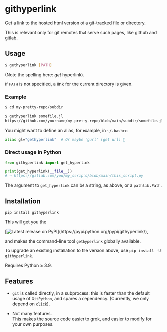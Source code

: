 # githyperlink

Get a link to the hosted html version of a git-tracked file or directory.

This is relevant only for git remotes that serve such pages, like github and gitlab.


## Usage

```bash
$ gethyperlink [PATH]
```
(Note the spelling here: _get_ hyperlink).

If `PATH` is not specified, a link for the current directory is given.

### Example

```bash
$ cd my-pretty-repo/subdir

$ gethyperlink somefile.jl
https://github.com/yourname/my-pretty-repo/blob/main/subdir/somefile.jl
```

You might want to define an alias, for example, in `~/.bashrc`:
```bash
alias gl="gethyperlink"  # Or maybe 'gurl' (get url) 💅
```

### Direct usage in Python

```py
from githyperlink import get_hyperlink

print(get_hyperlink(__file__))
# → https://gitlab.com/you/my_scripts/blob/main/this_script.py
```
The argument to `get_hyperlink` can be a string, as above, or a `pathlib.Path`.


## Installation

```
pip install githyperlink
```
This will get you the

[![Latest release on PyPI](https://img.shields.io/pypi/v/githyperlink.svg?label=latest%20release%20on%20PyPI:)](https://pypi.python.org/pypi/githyperlink/),

and makes the command-line tool `gethyperlink` globally available.

To upgrade an existing installation to the version above, use `pip install -U githyperlink`.

Requires Python ≥ 3.9.


## Features

 - `git` is called directly, in a subprocess: this is faster than the default usage of
   `GitPython`, and spares a dependency. (Currently, we only depend on [`click`](https://click.palletsprojects.com/)).
 
 - Not many features.  
   This makes the source code easier to grok, and easier to modify for your own purposes.
